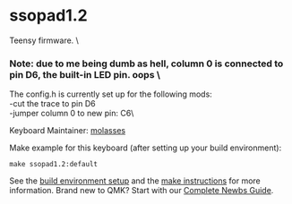 # ssopad1.2
Teensy firmware. \

### Note: due to me being dumb as hell, column 0 is connected to pin D6, the built-in LED pin. oops \
The config.h is currently set up for the following mods: \
-cut the trace to pin D6 \
-jumper column 0 to new pin: C6\

Keyboard Maintainer: [molasses](https://github.com/JarofMolasses)  

Make example for this keyboard (after setting up your build environment):

    make ssopad1.2:default

See the [build environment setup](https://docs.qmk.fm/#/getting_started_build_tools) and the [make instructions](https://docs.qmk.fm/#/getting_started_make_guide) for more information. Brand new to QMK? Start with our [Complete Newbs Guide](https://docs.qmk.fm/#/newbs).
